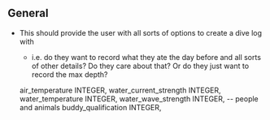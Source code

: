 ## General
- This should provide the user with all sorts of options to create a dive log with
  - i.e. do they want to record what they ate the day before and all sorts of other details? Do they care about that? Or do they just want to record the max depth?

  air_temperature INTEGER,
  water_current_strength INTEGER,
  water_temperature INTEGER,
  water_wave_strength INTEGER,
  -- people and animals
  buddy_qualification INTEGER,
